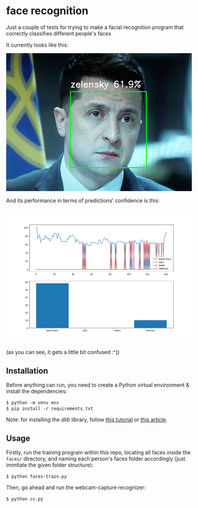 # face recognition

Just a couple of tests for trying to make a facial recognition program that correctly classifies different people's faces

It currently looks like this:

<div style='text-align: center;' align='center'>
    <img style='max-heigth: 120px;' src='./examples/zel.png'/>
</div>

And its performance in terms of predictions' confidence is this:

<div style='text-align: center;' align='center'>
    <img style='max-heigth: 200px;' src='./examples/plot.png'/>
</div>

(as you can see, it gets a little bit confused :^])

## Installation

Before anything can run, you need to create a Python virtual environment & install the dependencies:

```
$ python -m venv env
$ pip install -r requirements.txt
```

Note: for installing the *dlib* library, follow [this tutorial](https://www.youtube.com/watch?v=eaEndTeUiSU&ab_channel=crazzylearners) or [this article](https://pyimagesearch.com/2017/03/27/how-to-install-dlib/).

## Usage

Firstly, run the training program within this repo, locating all faces inside the `faces/` directory, and naming each person's faces folder accordingly (just immitate the given folder structure):

```
$ python faces-train.py
```

Then, go ahead and run the webcam-capture recognizer:

```
$ python cv.py
```
